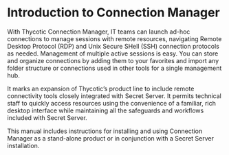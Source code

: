 # Introduction to Connection Manager

With Thycotic Connection Manager, IT teams can launch ad-hoc connections to manage sessions with remote resources, navigating Remote Desktop Protocol (RDP) and Unix Secure SHell (SSH) connection protocols as needed. Management of multiple active sessions is easy. You can store and organize connections by adding them to your favorites and import any folder structure or connections used in other tools for a single management hub.

It marks an expansion of Thycotic’s product line to include remote connectivity tools closely integrated with Secret Server. It permits technical staff to quickly access resources using the convenience of a familiar, rich desktop interface while maintaining all the safeguards and workflows included with Secret Server.

This manual includes instructions for installing and using Connection Manager as a stand-alone product or in conjunction with a Secret Server installation.